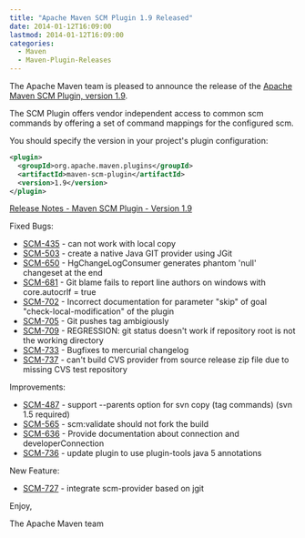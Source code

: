 ```yaml
---
title: "Apache Maven SCM Plugin 1.9 Released"
date: 2014-01-12T16:09:00
lastmod: 2014-01-12T16:09:00
categories:
  - Maven
  - Maven-Plugin-Releases
---
```

The Apache Maven team is pleased to announce the release of the 
[Apache Maven SCM Plugin, version 1.9](http://maven.apache.org/scm/maven-scm-plugin/).

The SCM Plugin offers vendor independent access to common scm commands by offering a 
set of command mappings for the configured scm.

You should specify the version in your project's plugin configuration:

```xml
<plugin>
  <groupId>org.apache.maven.plugins</groupId>
  <artifactId>maven-scm-plugin</artifactId>
  <version>1.9</version>
</plugin>
```

<!-- more -->

[Release Notes - Maven SCM Plugin - Version 1.9](http://jira.codehaus.org/secure/ReleaseNote.jspa?projectId=10527&version=18783)

Fixed Bugs:

 * [SCM-435](https://issues.apache.org/jira/browse/SCM-435) - can not work with local copy
 * [SCM-503](https://issues.apache.org/jira/browse/SCM-503) - create a native Java GIT provider using JGit
 * [SCM-650](https://issues.apache.org/jira/browse/SCM-650) - HgChangeLogConsumer generates phantom 'null' changeset at the end
 * [SCM-681](https://issues.apache.org/jira/browse/SCM-681) - Git blame fails to report line authors on windows with core.autocrlf = true
 * [SCM-702](https://issues.apache.org/jira/browse/SCM-702) - Incorrect documentation for parameter "skip" of goal "check-local-modification" of the plugin
 * [SCM-705](https://issues.apache.org/jira/browse/SCM-705) - Git pushes tag ambigiously
 * [SCM-709](https://issues.apache.org/jira/browse/SCM-709) - REGRESSION: git status doesn't work if repository root is not the working directory
 * [SCM-733](https://issues.apache.org/jira/browse/SCM-733) - Bugfixes to mercurial changelog
 * [SCM-737](https://issues.apache.org/jira/browse/SCM-737) - can't build CVS provider from source release zip file due to missing CVS test repository

Improvements:

 * [SCM-487](https://issues.apache.org/jira/browse/SCM-487) - support --parents option for svn copy (tag commands) (svn 1.5 required)
 * [SCM-565](https://issues.apache.org/jira/browse/SCM-565) - scm:validate should not fork the build
 * [SCM-636](https://issues.apache.org/jira/browse/SCM-636) - Provide documentation about connection and developerConnection
 * [SCM-736](https://issues.apache.org/jira/browse/SCM-736) - update plugin to use plugin-tools java 5 annotations

New Feature:

 * [SCM-727](https://issues.apache.org/jira/browse/SCM-727) - integrate scm-provider based on jgit


Enjoy,

The Apache Maven team
